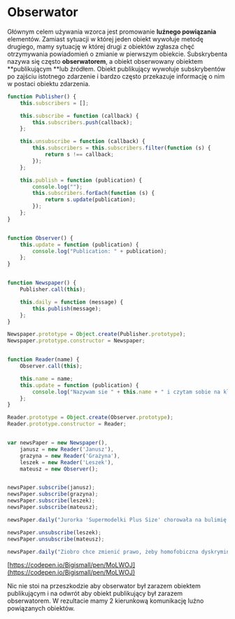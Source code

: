 # Obserwator

Głównym celem używania wzorca jest promowanie **luźnego powiązania** elementów. Zamiast sytuacji w której jeden obiekt wywołuje metodę drugiego, mamy sytuację  w której drugi z obiektów zgłasza chęć otrzymywania powiadomień o zmianie w pierwszym obiekcie. Subskrybenta nazywa się  często **obserwatorem**, a obiekt obserwowany obiektem **publikującym **lub źródłem. Obiekt publikujący wywołuje subskrybentów po zajściu istotnego zdarzenie i bardzo często przekazuje informację o nim w postaci obiektu zdarzenia.

```js
function Publisher() {
    this.subscribers = [];

    this.subscribe = function (callback) {
        this.subscribers.push(callback);
    };

    this.unsubscribe = function (callback) {
        this.subscribers = this.subscribers.filter(function (s) {
            return s !== callback;
        });
    };

    this.publish = function (publication) {
        console.log("");
        this.subscribers.forEach(function (s) {
            return s.update(publication);
        });
    };
}


function Observer() {
    this.update = function (publication) {
        console.log("Publication: " + publication);
    };
}


function Newspaper() {
    Publisher.call(this);

    this.daily = function (message) {
        this.publish(message);
    };
}

Newspaper.prototype = Object.create(Publisher.prototype);
Newspaper.prototype.constructor = Newspaper;


function Reader(name) {
    Observer.call(this);

    this.name = name;
    this.update = function (publication) {
        console.log("Nazywam sie " + this.name + " i czytam sobie na klopie: " + publication);
    };
}

Reader.prototype = Object.create(Observer.prototype);
Reader.prototype.constructor = Reader;


var newsPaper = new Newspaper(),
    janusz = new Reader('Janusz'),
    grazyna = new Reader('Grażyna'),
    leszek = new Reader('Leszek'),
    mateusz = new Observer();


newsPaper.subscribe(janusz);
newsPaper.subscribe(grazyna);
newsPaper.subscribe(leszek);
newsPaper.subscribe(mateusz);

newsPaper.daily("Jurorka 'Supermodelki Plus Size' chorowała na bulimię! 'Nienawidziłam swojego ciała'");

newsPaper.unsubscribe(leszek);
newsPaper.unsubscribe(mateusz);

newsPaper.daily("Ziobro chce zmienić prawo, żeby homofobiczna dyskryminacja była legalna!");
```

[https://codepen.io/Bigismall/pen/MoLWOJ](https://codepen.io/Bigismall/pen/MoLWOJ)

Nic nie stoi na przeszkodzie aby obserwator był zarazem obiektem publikującym i na odwrót aby obiekt publikujący był zarazem obserwatorem. W rezultacie mamy  2 kierunkową komunikację luźno powiązanych obiektów.

